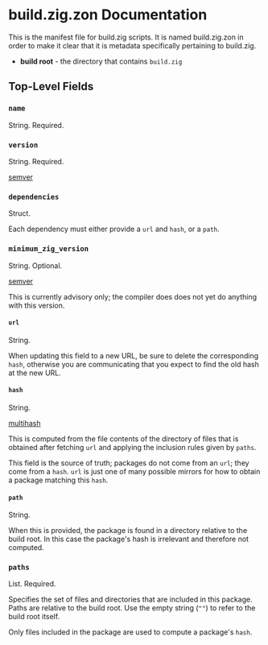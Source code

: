 # build.zig.zon Documentation

This is the manifest file for build.zig scripts. It is named build.zig.zon in
order to make it clear that it is metadata specifically pertaining to
build.zig.

- **build root** - the directory that contains `build.zig`

## Top-Level Fields

### `name`

String. Required.

### `version`

String. Required.

[semver](https://semver.org/)

### `dependencies`

Struct.

Each dependency must either provide a `url` and `hash`, or a `path`.

### `minimum_zig_version`

String. Optional.

[semver](https://semver.org/)

This is currently advisory only; the compiler does does not yet do anything
with this version.

#### `url`

String. 

When updating this field to a new URL, be sure to delete the corresponding
`hash`, otherwise you are communicating that you expect to find the old hash at
the new URL.

#### `hash`

String. 

[multihash](https://multiformats.io/multihash/)

This is computed from the file contents of the directory of files that is
obtained after fetching `url` and applying the inclusion rules given by
`paths`.

This field is the source of truth; packages do not come from an `url`; they
come from a `hash`. `url` is just one of many possible mirrors for how to
obtain a package matching this `hash`.

#### `path`

String.

When this is provided, the package is found in a directory relative to the
build root. In this case the package's hash is irrelevant and therefore not
computed.

### `paths`

List. Required.

Specifies the set of files and directories that are included in this package.
Paths are relative to the build root. Use the empty string (`""`) to refer to
the build root itself.

Only files included in the package are used to compute a package's `hash`.
